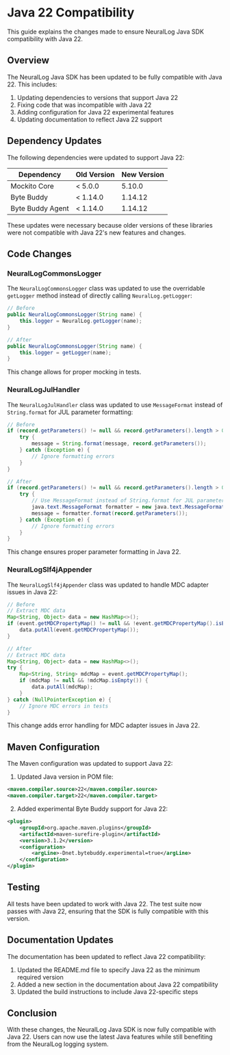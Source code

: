 # Java 22 Compatibility

This guide explains the changes made to ensure NeuralLog Java SDK compatibility with Java 22.

## Overview

The NeuralLog Java SDK has been updated to be fully compatible with Java 22. This includes:

1. Updating dependencies to versions that support Java 22
2. Fixing code that was incompatible with Java 22
3. Adding configuration for Java 22 experimental features
4. Updating documentation to reflect Java 22 support

## Dependency Updates

The following dependencies were updated to support Java 22:

| Dependency | Old Version | New Version |
|------------|------------|------------|
| Mockito Core | < 5.0.0 | 5.10.0 |
| Byte Buddy | < 1.14.0 | 1.14.12 |
| Byte Buddy Agent | < 1.14.0 | 1.14.12 |

These updates were necessary because older versions of these libraries were not compatible with Java 22's new features and changes.

## Code Changes

### NeuralLogCommonsLogger

The `NeuralLogCommonsLogger` class was updated to use the overridable `getLogger` method instead of directly calling `NeuralLog.getLogger`:

```java
// Before
public NeuralLogCommonsLogger(String name) {
    this.logger = NeuralLog.getLogger(name);
}

// After
public NeuralLogCommonsLogger(String name) {
    this.logger = getLogger(name);
}
```

This change allows for proper mocking in tests.

### NeuralLogJulHandler

The `NeuralLogJulHandler` class was updated to use `MessageFormat` instead of `String.format` for JUL parameter formatting:

```java
// Before
if (record.getParameters() != null && record.getParameters().length > 0) {
    try {
        message = String.format(message, record.getParameters());
    } catch (Exception e) {
        // Ignore formatting errors
    }
}

// After
if (record.getParameters() != null && record.getParameters().length > 0) {
    try {
        // Use MessageFormat instead of String.format for JUL parameter formatting
        java.text.MessageFormat formatter = new java.text.MessageFormat(message);
        message = formatter.format(record.getParameters());
    } catch (Exception e) {
        // Ignore formatting errors
    }
}
```

This change ensures proper parameter formatting in Java 22.

### NeuralLogSlf4jAppender

The `NeuralLogSlf4jAppender` class was updated to handle MDC adapter issues in Java 22:

```java
// Before
// Extract MDC data
Map<String, Object> data = new HashMap<>();
if (event.getMDCPropertyMap() != null && !event.getMDCPropertyMap().isEmpty()) {
    data.putAll(event.getMDCPropertyMap());
}

// After
// Extract MDC data
Map<String, Object> data = new HashMap<>();
try {
    Map<String, String> mdcMap = event.getMDCPropertyMap();
    if (mdcMap != null && !mdcMap.isEmpty()) {
        data.putAll(mdcMap);
    }
} catch (NullPointerException e) {
    // Ignore MDC errors in tests
}
```

This change adds error handling for MDC adapter issues in Java 22.

## Maven Configuration

The Maven configuration was updated to support Java 22:

1. Updated Java version in POM file:

```xml
<maven.compiler.source>22</maven.compiler.source>
<maven.compiler.target>22</maven.compiler.target>
```

2. Added experimental Byte Buddy support for Java 22:

```xml
<plugin>
    <groupId>org.apache.maven.plugins</groupId>
    <artifactId>maven-surefire-plugin</artifactId>
    <version>3.1.2</version>
    <configuration>
        <argLine>-Dnet.bytebuddy.experimental=true</argLine>
    </configuration>
</plugin>
```

## Testing

All tests have been updated to work with Java 22. The test suite now passes with Java 22, ensuring that the SDK is fully compatible with this version.

## Documentation Updates

The documentation has been updated to reflect Java 22 compatibility:

1. Updated the README.md file to specify Java 22 as the minimum required version
2. Added a new section in the documentation about Java 22 compatibility
3. Updated the build instructions to include Java 22-specific steps

## Conclusion

With these changes, the NeuralLog Java SDK is now fully compatible with Java 22. Users can now use the latest Java features while still benefiting from the NeuralLog logging system.
